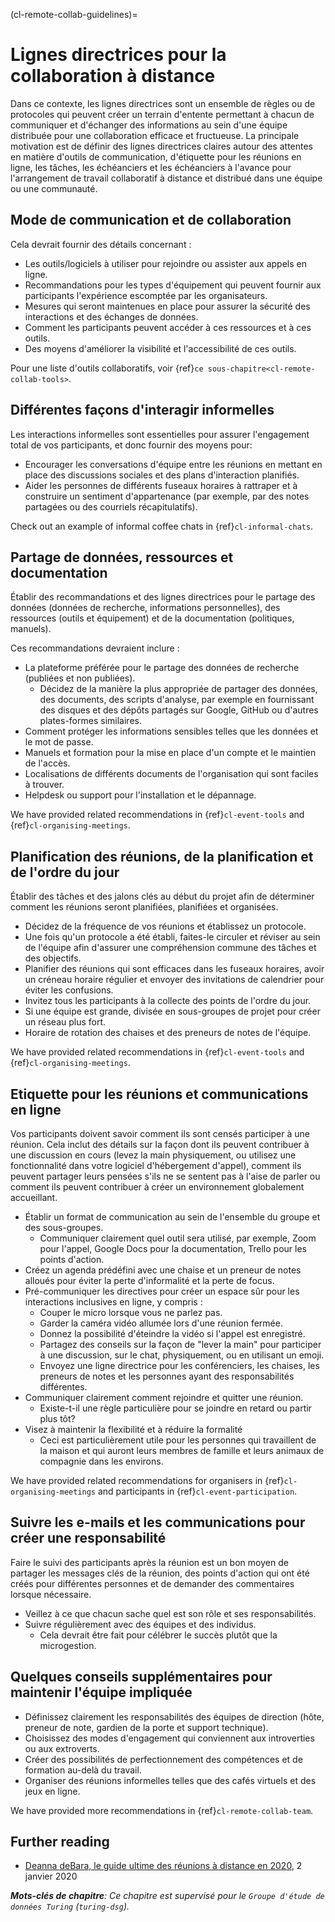(cl-remote-collab-guidelines)=
# Lignes directrices pour la collaboration à distance

Dans ce contexte, les lignes directrices sont un ensemble de règles ou de protocoles qui peuvent créer un terrain d'entente permettant à chacun de communiquer et d'échanger des informations au sein d'une équipe distribuée pour une collaboration efficace et fructueuse. La principale motivation est de définir des lignes directrices claires autour des attentes en matière d'outils de communication, d'étiquette pour les réunions en ligne, les tâches, les échéanciers et les échéanciers à l'avance pour l'arrangement de travail collaboratif à distance et distribué dans une équipe ou une communauté.

## Mode de communication et de collaboration
<!---Add details and more points point to other chapters for details--->

Cela devrait fournir des détails concernant :
- Les outils/logiciels à utiliser pour rejoindre ou assister aux appels en ligne.
- Recommandations pour les types d'équipement qui peuvent fournir aux participants l'expérience escomptée par les organisateurs.
- Mesures qui seront maintenues en place pour assurer la sécurité des interactions et des échanges de données.
- Comment les participants peuvent accéder à ces ressources et à ces outils.
- Des moyens d'améliorer la visibilité et l'accessibilité de ces outils.

Pour une liste d'outils collaboratifs, voir {ref}`ce sous-chapitre<cl-remote-collab-tools>`.

## Différentes façons d'interagir informelles
<!---Add details and more points point to other chapters for details--->
Les interactions informelles sont essentielles pour assurer l'engagement total de vos participants, et donc fournir des moyens pour:
- Encourager les conversations d'équipe entre les réunions en mettant en place des discussions sociales et des plans d'interaction planifiés.
- Aider les personnes de différents fuseaux horaires à rattraper et à construire un sentiment d'appartenance (par exemple, par des notes partagées ou des courriels récapitulatifs).

Check out an example of informal coffee chats in {ref}`cl-informal-chats`.

## Partage de données, ressources et documentation
<!---Add details and more points point to other chapters for details--->
Établir des recommandations et des lignes directrices pour le partage des données (données de recherche, informations personnelles), des ressources (outils et équipement) et de la documentation (politiques, manuels).

Ces recommandations devraient inclure :
- La plateforme préférée pour le partage des données de recherche (publiées et non publiées).
  - Décidez de la manière la plus appropriée de partager des données, des documents, des scripts d'analyse, par exemple en fournissant des disques et des dépôts partagés sur Google, GitHub ou d'autres plates-formes similaires.
- Comment protéger les informations sensibles telles que les données et le mot de passe.
- Manuels et formation pour la mise en place d'un compte et le maintien de l'accès.
- Localisations de différents documents de l'organisation qui sont faciles à trouver.
- Helpdesk ou support pour l'installation et le dépannage.

We have provided related recommendations in {ref}`cl-event-tools` and {ref}`cl-organising-meetings`.

## Planification des réunions, de la planification et de l'ordre du jour
<!---Add details and more points point to other chapters for details--->
Établir des tâches et des jalons clés au début du projet afin de déterminer comment les réunions seront planifiées, planifiées et organisées.
- Décidez de la fréquence de vos réunions et établissez un protocole.
- Une fois qu'un protocole a été établi, faites-le circuler et réviser au sein de l'équipe afin d'assurer une compréhension commune des tâches et des objectifs.
- Planifier des réunions qui sont efficaces dans les fuseaux horaires, avoir un créneau horaire régulier et envoyer des invitations de calendrier pour éviter les confusions.
- Invitez tous les participants à la collecte des points de l'ordre du jour.
- Si une équipe est grande, divisée en sous-groupes de projet pour créer un réseau plus fort.
- Horaire de rotation des chaises et des preneurs de notes de l'équipe.

We have provided related recommendations in {ref}`cl-event-tools` and {ref}`cl-organising-meetings`.

## Etiquette pour les réunions et communications en ligne
<!---Add details and more points point to other chapters for details--->
Vos participants doivent savoir comment ils sont censés participer à une réunion. Cela inclut des détails sur la façon dont ils peuvent contribuer à une discussion en cours (levez la main physiquement, ou utilisez une fonctionnalité dans votre logiciel d'hébergement d'appel), comment ils peuvent partager leurs pensées s'ils ne se sentent pas à l'aise de parler ou comment ils peuvent contribuer à créer un environnement globalement accueillant.
- Établir un format de communication au sein de l'ensemble du groupe et des sous-groupes.
  - Communiquer clairement quel outil sera utilisé, par exemple, Zoom pour l'appel, Google Docs pour la documentation, Trello pour les points d'action.
- Créez un agenda prédéfini avec une chaise et un preneur de notes alloués pour éviter la perte d'informalité et la perte de focus.
- Pré-communiquer les directives pour créer un espace sûr pour les interactions inclusives en ligne, y compris :
  - Couper le micro lorsque vous ne parlez pas.
  - Garder la caméra vidéo allumée lors d'une réunion fermée.
  - Donnez la possibilité d'éteindre la vidéo si l'appel est enregistré.
  - Partagez des conseils sur la façon de "lever la main" pour participer à une discussion, sur le chat, physiquement, ou en utilisant un emoji.
  - Envoyez une ligne directrice pour les conférenciers, les chaises, les preneurs de notes et les personnes ayant des responsabilités différentes.
- Communiquer clairement comment rejoindre et quitter une réunion.
  - Existe-t-il une règle particulière pour se joindre en retard ou partir plus tôt?
- Visez à maintenir la flexibilité et à réduire la formalité
  - Ceci est particulièrement utile pour les personnes qui travaillent de la maison et qui auront leurs membres de famille et leurs animaux de compagnie dans les environs.

We have provided related recommendations for organisers in {ref}`cl-organising-meetings` and participants in {ref}`cl-event-participation`.

## Suivre les e-mails et les communications pour créer une responsabilité
<!---Add details and more points point to other chapters for details--->
Faire le suivi des participants après la réunion est un bon moyen de partager les messages clés de la réunion, des points d'action qui ont été créés pour différentes personnes et de demander des commentaires lorsque nécessaire.
- Veillez à ce que chacun sache quel est son rôle et ses responsabilités.
- Suivre régulièrement avec des équipes et des individus.
  - Cela devrait être fait pour célébrer le succès plutôt que la microgestion.

## Quelques conseils supplémentaires pour maintenir l'équipe impliquée
<!---Add details and more points point to other chapters for details--->
- Définissez clairement les responsabilités des équipes de direction (hôte, preneur de note, gardien de la porte et support technique).
- Choisissez des modes d'engagement qui conviennent aux introverties ou aux extroverts.
- Créer des possibilités de perfectionnement des compétences et de formation au-delà du travail.
- Organiser des réunions informelles telles que des cafés virtuels et des jeux en ligne.

We have provided more recommendations in {ref}`cl-remote-collab-team`.

## Further reading

- [Deanna deBara, le guide ultime des réunions à distance en 2020](https://slackhq.com/ultimate-guide-remote-meetings), 2 janvier 2020

***Mots-clés de chapitre**: Ce chapitre est supervisé pour le `Groupe d'étude de données Turing` (`turing-dsg`).*
